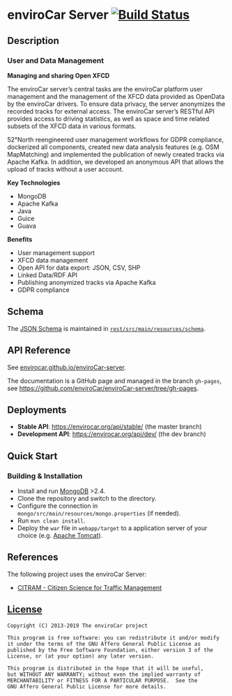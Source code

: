 # enviroCar Server [![Build Status](https://travis-ci.org/enviroCar/enviroCar-server.png)](https://travis-ci.org/enviroCar/enviroCar-server) #

## Description

### User and Data Management

**Managing and sharing Open XFCD**

The enviroCar server’s central tasks are the enviroCar platform user management and
the management of the XFCD data provided as OpenData by the enviroCar drivers. To
ensure data privacy, the server anonymizes the recorded tracks for external access.
The enviroCar server’s RESTful API provides access to driving statistics, as well as space
and time related subsets of the XFCD data in various formats.

52°North reengineered user management workflows for GDPR compliance, dockerized
all components, created new data analysis features (e.g. OSM MapMatching) and implemented
the publication of newly created tracks via Apache Kafka. In addition, we developed
an anonymous API that allows the upload of tracks without a user account.

**Key Technologies**

- MongoDB
- Apache Kafka
- Java
- Guice
- Guava

**Benefits**

- User management support
- XFCD data management
- Open API for data export: JSON, CSV, SHP
- Linked Data/RDF API
- Publishing anonymized tracks via Apache Kafka
- GDPR compliance

## Schema ##

The [JSON Schema](http://json-schema.org/) is maintained in [`rest/src/main/resources/schema`](rest/src/main/resources/schema).

## API Reference ##

See [envirocar.github.io/enviroCar-server](http://envirocar.github.io/enviroCar-server/api/).

The documentation is a GitHub page and managed in the branch ``gh-pages``, see https://github.com/enviroCar/enviroCar-server/tree/gh-pages.

## Deployments ##

* **Stable API**: https://envirocar.org/api/stable/ (the master branch)
* **Development API**: https://envirocar.org/api/dev/ (the dev branch)

## Quick Start 

### Building & Installation ###

* Install and run [MongoDB](http://www.mongodb.org/downloads) >2.4.
* Clone the repository and switch to the directory.
* Configure the connection in `mongo/src/main/resources/mongo.properties` (if needed).
* Run `mvn clean install`.
* Deploy the `war` file in `webapp/target` to a application server of your choice (e.g. [Apache Tomcat](http://tomcat.apache.org/)).

## References
The following project uses the enviroCar Server:
- [CITRAM - Citizen Science for Traffic Management](https://www.citram.de/)

## [License](LICENSE) ##

    Copyright (C) 2013-2019 The enviroCar project
    
    This program is free software: you can redistribute it and/or modify
    it under the terms of the GNU Affero General Public License as
    published by the Free Software Foundation, either version 3 of the
    License, or (at your option) any later version.
    
    This program is distributed in the hope that it will be useful,
    but WITHOUT ANY WARRANTY; without even the implied warranty of
    MERCHANTABILITY or FITNESS FOR A PARTICULAR PURPOSE.  See the
    GNU Affero General Public License for more details.
